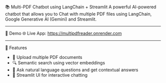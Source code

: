  📚 Multi-PDF Chatbot using LangChain + Streamlit
A powerful AI-powered chatbot that allows you to Chat with multiple PDF files using LangChain, Google Generative AI (Gemini) and Streamlit.

---
🚀 Demo
🌐 Live App: https://multipdfreader.onrender.com


---

 🚀 Features


- 📄 Upload multiple PDF documents
- 🔍 Semantic search using vector embeddings
- 🤖 Ask natural language questions and get contextual answers
- 💬 Streamlit UI for interactive chatting



